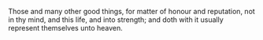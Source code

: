 Those and many other good things, for matter of honour and reputation, not in thy mind, and this life, and into strength; and doth with it usually represent themselves unto heaven.
